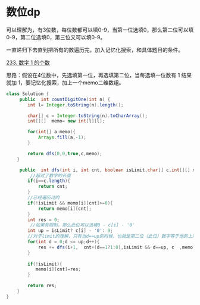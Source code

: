# 数位dp

可以理解为，有3位数，每位数都可以填0-9，当第一位选填0，那么第二位可以填0-9，第二位选填0，第三位又可以填0-9。

一直递归下去直到把所有的数遍历完，加入记忆化搜索，和具体题目的条件。



[233. 数字 1 的个数](https://leetcode.cn/problems/number-of-digit-one/)

思路：假设在4位数中，先选填第一位，再选填第二位，当每选填一位数有 1 结果就加 1，要记忆化搜索，加上一个memo二维数组。 

```java
class Solution {
     public  int countDigitOne(int n) {
        int l= Integer.toString(n).length();

        char[] c = Integer.toString(n).toCharArray();
        int[][]  memo= new int[l][l];

        for(int[] a:memo){
            Arrays.fill(a,-1);
        }

        return dfs(0,0,true,c,memo);
    }

     public  int dfs(int i, int cnt, boolean isLimit,char[] c,int[][] memo) {
         //超过了数字的长度
        if(i==c.length){
            return cnt;
        }
        //已经遍历过的
        if(!isLimit && memo[i][cnt]>=0){
            return memo[i][cnt];
        }
        int res = 0;
         //如果有限制，那么此位可以选填0 - c[i] - '0'
        int up = isLimit? c[i] - '0': 9;
        //对于limit的理解，只有当d==up的时候，也就是第二位（此位）数字等于他的上限的时候，第三位（下一位）数字才受到限制
        for(int d = 0;d <= up;d++){
            res += dfs(i+1,  cnt+(d==1?1:0),isLimit && d==up, c  ,memo);
        }
        
        if(!isLimit){
           memo[i][cnt]=res;
        }

        return res;
    }
}
```

